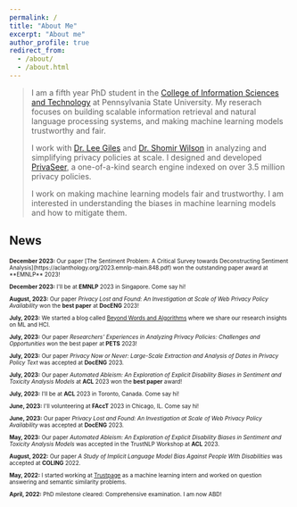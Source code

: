 ```yaml
---
permalink: /
title: "About Me"
excerpt: "About me"
author_profile: true
redirect_from: 
  - /about/
  - /about.html
---
```




> I am a fifth year PhD student in the [College of Information Sciences and Technology](https://ist.psu.edu/) at Pennsylvania State University. My reserach focuses on building scalable information retrieval and natural language processing systems, and making machine learning models trustworthy and fair. 
>  
> I work with [Dr. Lee Giles](http://clgiles.ist.psu.edu/) and [Dr. Shomir Wilson](https://shomir.net/) in analyzing and simplifying privacy policies at scale. I designed and developed [PrivaSeer](https://privaseer.ist.psu.edu/), a one-of-a-kind search engine indexed on over 3.5 million privacy policies.
>
> I work on making machine learning models fair and trustworthy. I am interested in understanding the biases in machine learning models and how to mitigate them. 


## News
<div style="font-size: 10px">
<b>December 2023:</b> Our paper [The Sentiment Problem: A Critical Survey towards Deconstructing Sentiment Analysis](https://aclanthology.org/2023.emnlp-main.848.pdf) won the outstanding paper award at **EMNLP** 2023!

<b>December 2023:</b> I'll be at **EMNLP** 2023 in Singapore. Come say hi!

<b>August, 2023:</b> Our paper *Privacy Lost and Found: An Investigation at Scale of Web Privacy Policy Availability* won the **best paper** at **DocENG** 2023!

<b>July, 2023:</b> We started a blog called [Beyond Words and Algorithms](https://medium.com/@nlphci.phd) where we share our research insights on ML and HCI.

<b>July, 2023:</b> Our paper *Researchers’ Experiences in Analyzing Privacy Policies: Challenges and Opportunities* won the best paper at **PETS** 2023!

<b>July, 2023:</b> Our paper *Privacy Now or Never: Large-Scale Extraction and Analysis of
Dates in Privacy Policy Text* was accepted at **DocENG** 2023.

<b>July, 2023:</b> Our paper *Automated Ableism: An Exploration of Explicit Disability Biases in Sentiment and Toxicity Analysis Models* at **ACL** 2023 won the **best paper** award!

<b>July, 2023:</b> I'll be at **ACL** 2023 in Toronto, Canada. Come say hi!

<b>June, 2023:</b> I'll volunteering at **FAccT** 2023 in Chicago, IL. Come say hi!

<b>June, 2023:</b> Our paper *Privacy Lost and Found: An Investigation at Scale of Web Privacy Policy Availability* was accepted at **DocENG** 2023. 

<b>May, 2023:</b> Our paper *Automated Ableism: An Exploration of Explicit Disability Biases in Sentiment and Toxicity Analysis Models* was accepted in the TrustNLP Workshop at **ACL** 2023.  

<b>August, 2022:</b> Our paper *A Study of Implicit Language Model Bias Against People With Disabilities* was accepted at **COLING** 2022.

<b>May, 2022:</b> I started working at [Trustpage](https://trustpage.com/) as a machine learning intern and worked on question answering and semantic similarity problems.  

<b>April, 2022:</b> PhD milestone cleared: Comprehensive examination. I am now ABD!
</div>

